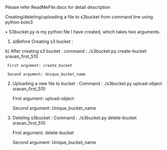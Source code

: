 Please refer ReadMeFile.docx for detail description 

Creating/deleting/uploading a file to s3bucket from command line using python boto3


•	S3bucket.py is my python file I have created, which takes two arguments.


1)	a)Before Creating  s3 bucket :
 
   b) After creating s3 bucket :
      command : ./s3bucket.py create-bucket sravan_first_510

     First argument: create_bucket
    
     Second argument: Unique_bucket_name
  

2) 	Uploading a new file to bucket :
     Command :  ./s3bucket.py upload-object sravan_first_510

     First argument: upload-object
    
     Second argument: Unique_bucket_name

 

3)	Deleting s3bucket :
    Command : ./s3bucket.py delete-bucket sravan_first_510

    First argument: delete-bucket
    
    Second argument: Unique_bucket_name

 



